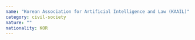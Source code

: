 ```yaml
---
name: "Korean Association for Artificial Intelligence and Law (KAAIL)"
category: civil-society
nature: ""
nationality: KOR
---
```

